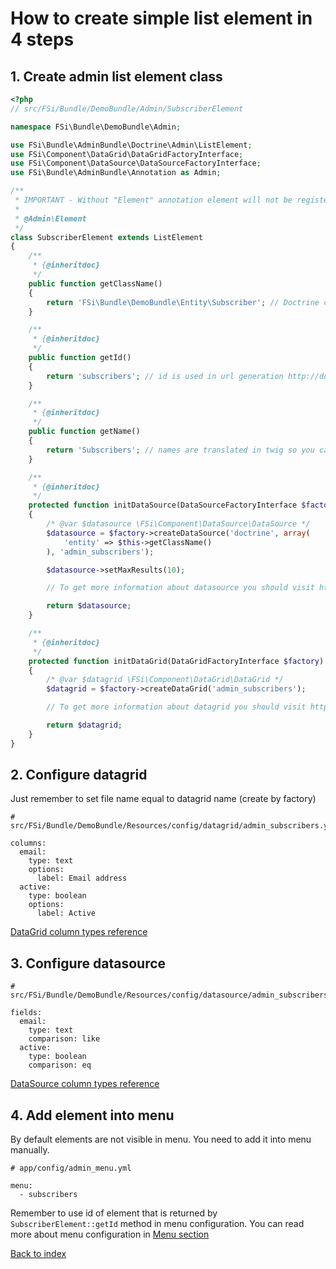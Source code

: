 # How to create simple list element in 4 steps

## 1. Create admin list element class

```php
<?php
// src/FSi/Bundle/DemoBundle/Admin/SubscriberElement

namespace FSi\Bundle\DemoBundle\Admin;

use FSi\Bundle\AdminBundle\Doctrine\Admin\ListElement;
use FSi\Component\DataGrid\DataGridFactoryInterface;
use FSi\Component\DataSource\DataSourceFactoryInterface;
use FSi\Bundle\AdminBundle\Annotation as Admin;

/**
 * IMPORTANT - Without "Element" annotation element will not be registered in admin elements manager!
 *
 * @Admin\Element
 */
class SubscriberElement extends ListElement
{
    /**
     * {@inheritdoc}
     */
    public function getClassName()
    {
        return 'FSi\Bundle\DemoBundle\Entity\Subscriber'; // Doctrine class name
    }

    /**
     * {@inheritdoc}
     */
    public function getId()
    {
        return 'subscribers'; // id is used in url generation http://domain.com/admin/list/{id}
    }

    /**
     * {@inheritdoc}
     */
    public function getName()
    {
        return 'Subscribers'; // names are translated in twig so you can use translation key as name
    }

    /**
     * {@inheritdoc}
     */
    protected function initDataSource(DataSourceFactoryInterface $factory)
    {
        /* @var $datasource \FSi\Component\DataSource\DataSource */
        $datasource = $factory->createDataSource('doctrine', array(
            'entity' => $this->getClassName()
        ), 'admin_subscribers');

        $datasource->setMaxResults(10);

        // To get more information about datasource you should visit https://github.com/fsi-open/datasource-bundle/blob/master/Resources/docs/basic_usage.md

        return $datasource;
    }

    /**
     * {@inheritdoc}
     */
    protected function initDataGrid(DataGridFactoryInterface $factory)
    {
        /* @var $datagrid \FSi\Component\DataGrid\DataGrid */
        $datagrid = $factory->createDataGrid('admin_subscribers');

        // To get more information about datagrid you should visit https://github.com/fsi-open/datagrid-bundle/blob/master/Resources/docs/basic_usage.md

        return $datagrid;
    }
}
```

## 2. Configure datagrid

Just remember to set file name equal to datagrid name (create by factory)

```
# src/FSi/Bundle/DemoBundle/Resources/config/datagrid/admin_subscribers.yml

columns:
  email:
    type: text
    options:
      label: Email address
  active:
    type: boolean
    options:
      label: Active
```

[DataGrid column types reference](https://github.com/fsi-open/datagrid-bundle/blob/master/Resources/docs/columns.md)

## 3. Configure datasource

```
# src/FSi/Bundle/DemoBundle/Resources/config/datasource/admin_subscribers.yml

fields:
  email:
    type: text
    comparison: like
  active:
    type: boolean
    comparison: eq
```

[DataSource column types reference](https://github.com/fsi-open/datasource-bundle/blob/master/Resources/docs/columns.md)

## 4. Add element into menu

By default elements are not visible in menu. You need to add it into menu manually.

```
# app/config/admin_menu.yml

menu:
  - subscribers

```

Remember to use id of element that is returned by ``SubscriberElement::getId`` method in menu configuration.
You can read more about menu configuration in [Menu section](menu.md)

[Back to index](index.md)
